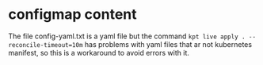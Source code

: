 # configmap content

The file config-yaml.txt is a yaml file but the command `kpt live apply . --reconcile-timeout=10m` has problems with yaml files that ar not kubernetes manifest,
so this is a workaround to avoid errors with it.
